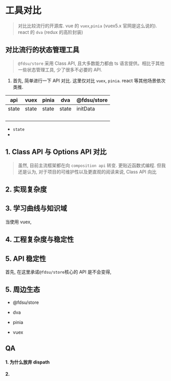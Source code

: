 # 工具对比

> 对比比较流行的开源库. vue 的 `vuex`,`pinia` (vuex5.x 官网是这么说的). react 的 `dva` (redux 的高阶封装)

## 对比流行的状态管理工具

> `@fdsu/store` 采用 Class API, 且大多数能力都由 ts 语言提供。相比于其他一些状态管理工具, 少了很多不必要的 API.

1. 首先, 简单进行一下 API 对比. 这里仅对比 `vuex`, `pinia`. react 等其他场景依次类推.

| api   | vuex  | pinia | dva   | @fdsu/store |
| ----- | ----- | ----- | ----- | ---------- |
| state | state | state | state | initData   |
|       |       |       |       |            |
|       |       |       |       |            |
|       |       |       |       |            |
|       |       |       |       |            |

-   `state`
-

## 1. Class API 与 Options API 对比

> 虽然, 目前主流框架都在向 `composition api` 转变. 更贴近函数式编程. 但我还是认为, 对于项目的可维护性以及更直观的阅读来说, Class API 向比

## 2. 实现复杂度

## 3. 学习曲线与知识域

当使用 vuex,

## 4. 工程复杂度与稳定性

## 5. API 稳定性

首先, 在这里承诺`@fdsu/store`核心的 API 是不会变得,

## 5. 周边生态

-   @fdsu/store

-   dva

-   pinia

-   vuex

## QA

#### 1. 为什么放弃 dispath

#### 2.
